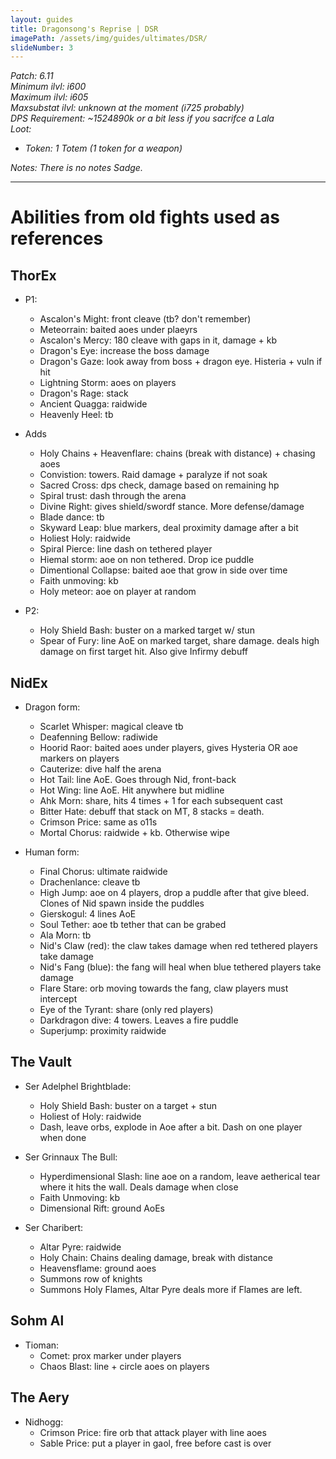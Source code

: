 ```yaml
---
layout: guides
title: Dragonsong's Reprise | DSR
imagePath: /assets/img/guides/ultimates/DSR/
slideNumber: 3
---
```


*Patch: 6.11  
Minimum ilvl: i600  
Maximum ilvl: i605  
Maxsubstat ilvl: unknown at the moment (i725 probably)  
DPS Requirement: ~1524890k or a bit less if you sacrifce a Lala  
Loot:*
+ *Token: 1 Totem (1 token for a weapon)*

*Notes: There is no notes Sadge.*

___

<!-- <h1><a id="PHASE_X">PHASE_X</a></h1>

<div class="guideSection" markdown="1">
<h2><a id="PHASE_XAbilities Breakdown">Abilities Breakdown</a></h2>

___

+ **<ins></ins>:** <span class="phys"></span>.

___

</div>

<div class="guideSection" markdown="1">
<h2><a id="PHASE_XStrategy">Strategy</a></h2>


</div> -->

<h1>Abilities from old fights used as references</h1>

<div class="guideSection" markdown="1">
<h2>ThorEx</h2>

+ P1:  
	+ Ascalon's Might: front cleave (tb? don't remember)  
	+ Meteorrain: baited aoes under plaeyrs  
	+ Ascalon's Mercy: 180 cleave with gaps in it, damage + kb  
	+ Dragon's Eye: increase the boss damage  
	+ Dragon's Gaze: look away from boss + dragon eye. Histeria + vuln if hit  
	+ Lightning Storm: aoes on players  
	+ Dragon's Rage: stack  
	+ Ancient Quagga: raidwide  
	+ Heavenly Heel: tb

+ Adds
	+ Holy Chains + Heavenflare: chains (break with distance) + chasing aoes  
	+ Convistion: towers. Raid damage + paralyze if not soak  
	+ Sacred Cross: dps check, damage based on remaining hp  
	+ Spiral trust: dash through the arena  
	+ Divine Right: gives shield/swordf stance. More defense/damage  
	+ Blade dance: tb  
	+ Skyward Leap: blue markers, deal proximity damage after a bit  
	+ Holiest Holy: raidwide  
	+ Spiral Pierce: line dash on tethered player  
	+ Hiemal storm: aoe on non tethered. Drop ice puddle  
	+ Dimentional Collapse: baited aoe that grow in side over time  
	+ Faith unmoving: kb  
	+ Holy meteor: aoe on player at random  

+ P2:  
	+ Holy Shield Bash: buster on a marked target w/ stun  
	+ Spear of Fury: line AoE on marked target, share damage. deals high damage on first target hit. Also give Infirmy debuff

<h2>NidEx</h2>

+ Dragon form:  
	+ Scarlet Whisper: magical cleave tb
	+ Deafenning Bellow: radiwide
	+ Hoorid Raor: baited aoes under players, gives Hysteria OR aoe markers on players
	+ Cauterize: dive half the arena
	+ Hot Tail: line AoE. Goes through Nid, front-back
	+ Hot Wing: line AoE. Hit anywhere but midline
	+ Ahk Morn: share, hits 4 times + 1 for each subsequent cast
	+ Bitter Hate: debuff that stack on MT, 8 stacks = death.
	+ Crimson Price: same as o11s
	+ Mortal Chorus: raidwide + kb. Otherwise wipe

+ Human form:  
	+ Final Chorus: ultimate raidwide
	+ Drachenlance: cleave tb
	+ High Jump: aoe on 4 players, drop a puddle after that give bleed. Clones of Nid spawn inside the puddles
	+ Gierskogul: 4 lines AoE
	+ Soul Tether: aoe tb tether that can be grabed
	+ Ala Morn: tb
	+ Nid's Claw (red): the claw takes damage when red tethered players take damage
	+ Nid's Fang (blue): the fang will heal when blue tethered players take damage
	+ Flare Stare: orb moving towards the fang, claw players must intercept
	+ Eye of the Tyrant: share (only red players)
	+ Darkdragon dive: 4 towers. Leaves a fire puddle
	+ Superjump: proximity raidwide


<h2>The Vault</h2>

+ Ser Adelphel Brightblade:  
	+ Holy Shield Bash: buster on a target + stun
	+ Holiest of Holy: raidwide
	+ Dash, leave orbs, explode in Aoe after a bit. Dash on one player when done

+ Ser Grinnaux The Bull:  
	+ Hyperdimensional Slash: line aoe on a random, leave aetherical tear where it hits the wall. Deals damage when close
	+ Faith Unmoving: kb
	+ Dimensional Rift: ground AoEs

+ Ser Charibert:  
	+ Altar Pyre: raidwide
	+ Holy Chain: Chains dealing damage, break with distance
	+ Heavensflame: ground aoes
	+ Summons row of knights
	+ Summons Holy Flames, Altar Pyre deals more if Flames are left.

<h2>Sohm Al</h2>

+ Tioman:  
	+ Comet: prox marker under players
	+ Chaos Blast: line + circle aoes on players

<h2>The Aery</h2>

+ Nidhogg:  
	+ Crimson Price: fire orb that attack player with line aoes
	+ Sable Price: put a  player in gaol, free before cast is over

</div>
